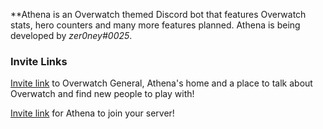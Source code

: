 **Athena is an Overwatch themed Discord bot that features Overwatch stats, hero counters and many more features planned. Athena is being developed by *zer0ney#0025*.

### Invite Links

[Invite link](https://discord.gg/tFx59Gx) to Overwatch General, Athena's home and a place to talk about Overwatch and find new people to play with!

[Invite link](https://discordapp.com/oauth2/authorize?&client_id=286136195845586946&scope=bot&permissions=130113) for Athena to join your server!

